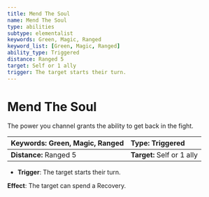 ```yaml
---
title: Mend The Soul
name: Mend The Soul
type: abilities
subtype: elementalist
keywords: Green, Magic, Ranged
keyword_list: [Green, Magic, Ranged]
ability_type: Triggered
distance: Ranged 5
target: Self or 1 ally
trigger: The target starts their turn.
---
```


# Mend The Soul

The power you channel grants the ability to get back in the fight.

| **Keywords:** Green, Magic, Ranged | **Type:** Triggered        |
| :--------------------------------- | :------------------------- |
| **Distance:** Ranged 5             | **Target:** Self or 1 ally |

- **Trigger**: The target starts their turn.

**Effect**: The target can spend a Recovery.
